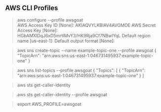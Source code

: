 ## AWS CLI Profiles
> aws configure --profile awsgoat                                
AWS Access Key ID [None]: AKIAQVYLKBIAV4AVOMOE
AWS Secret Access Key [None]: HGbAMXlDqJ6xD5mrtIMvY3/HK9Rja9Cf7NBwlYqL
Default region name [us-east-1]: 
Default output format [None]: 

> aws sns create-topic --name example-topic-one --profile awsgoat
{
    "TopicArn": "arn:aws:sns:us-east-1:046731495937:example-topic-one"
}

> aws sns list-topics --profile awsgoat
{
    "Topics": [
        {
            "TopicArn": "arn:aws:sns:us-east-1:046731495937:example-topic-one"
        }
    ] 

> aws sts get-caller-identity

> aws sts get-caller-identity --profile awsgoat

> export AWS_PROFILE=awsgoat